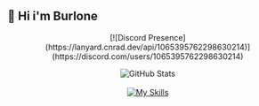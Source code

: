 ## 👋 Hi i'm Burlone
<div align="center" width="50">
[![Discord Presence](https://lanyard.cnrad.dev/api/1065395762298630214)](https://discord.com/users/1065395762298630214)

![GitHub Stats](https://github-readme-stats.vercel.app/api?username=burlone0&theme=midnight-purple)
<br>
<br>
[![My Skills](https://skillicons.dev/icons?i=js,discord,bots,devto)](https://skillicons.dev)
